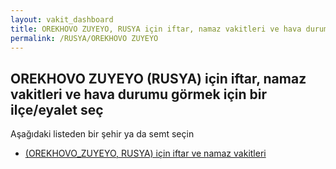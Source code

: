 ```yaml
---
layout: vakit_dashboard
title: OREKHOVO ZUYEYO, RUSYA için iftar, namaz vakitleri ve hava durumu - ilçe/eyalet seç
permalink: /RUSYA/OREKHOVO ZUYEYO
---
```


## OREKHOVO ZUYEYO (RUSYA) için iftar, namaz vakitleri ve hava durumu  görmek için bir ilçe/eyalet seç

Aşağıdaki listeden bir şehir ya da semt seçin

* [ (OREKHOVO_ZUYEYO, RUSYA) için iftar ve namaz vakitleri](/RUSYA/OREKHOVO_ZUYEYO/)

<script type="text/javascript">
  var GLOBAL_COUNTRY = 'RUSYA';
  var GLOBAL_CITY = 'OREKHOVO ZUYEYO';
  var GLOBAL_STATE = 'OREKHOVO ZUYEYO';
</script>
